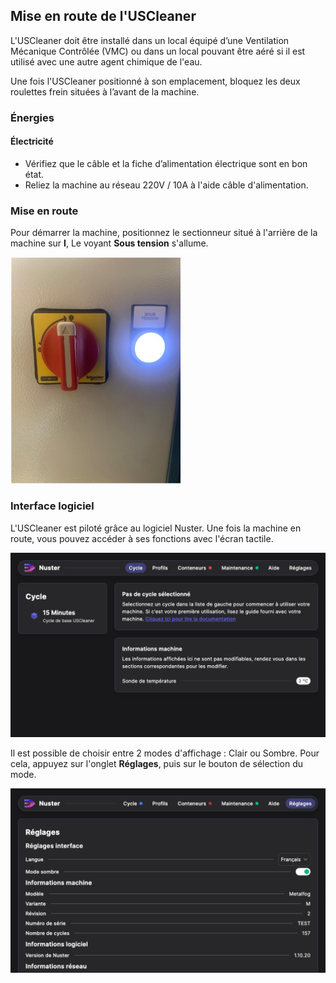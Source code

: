 ## Mise en route de l'USCleaner

L'USCleaner doit être installé dans un local équipé d’une Ventilation Mécanique Contrôlée (VMC) ou dans un local pouvant être aéré si il est utilisé avec une autre agent chimique de l'eau.

Une fois l'USCleaner positionné à son emplacement, bloquez les deux roulettes frein situées à l’avant de la machine.

### Énergies
#### Électricité

- Vérifiez que le câble et la fiche d’alimentation électrique sont en bon état.
- Reliez la machine au réseau 220V / 10A à l'aide câble d'alimentation.

### Mise en route

Pour démarrer la machine, positionnez le sectionneur situé à l'arrière de la machine sur **I**, Le voyant **Sous tension** s'allume. 

![Sectionneur](sectionneur.png)

### Interface logiciel

L'USCleaner est piloté grâce au logiciel Nuster.
Une fois la machine en route, vous pouvez accéder à ses fonctions avec l'écran tactile.

![Menu Home](home.png)

Il est possible de choisir entre 2 modes d'affichage : Clair ou Sombre. Pour cela, appuyez sur l'onglet **Réglages**, puis sur le bouton de sélection du mode.

![Menu Réglages](reglages.png)
